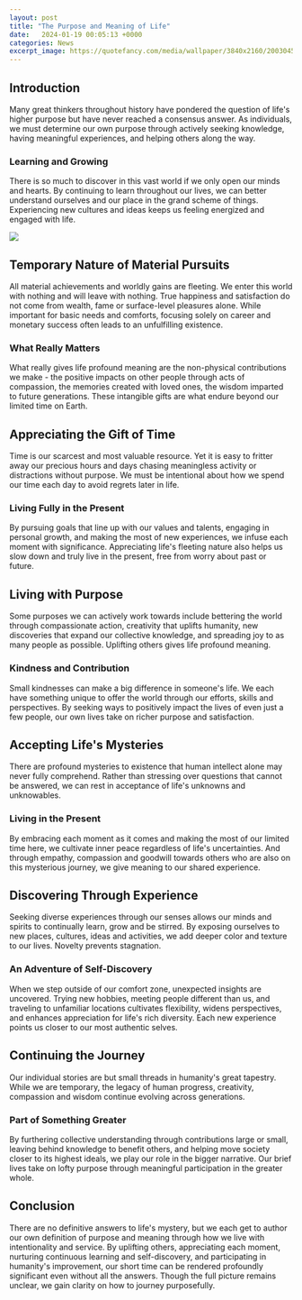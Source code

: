 ```yaml
---
layout: post
title: "The Purpose and Meaning of Life"
date:   2024-01-19 00:05:13 +0000
categories: News
excerpt_image: https://quotefancy.com/media/wallpaper/3840x2160/2003045-Pablo-Picasso-Quote-The-meaning-of-life-is-to-find-your-gift-The.jpg
---
```

## Introduction
Many great thinkers throughout history have pondered the question of life's higher purpose but have never reached a consensus answer. As individuals, we must determine our own purpose through actively seeking knowledge, having meaningful experiences, and helping others along the way.

### Learning and Growing
There is so much to discover in this vast world if we only open our minds and hearts. By continuing to learn throughout our lives, we can better understand ourselves and our place in the grand scheme of things. Experiencing new cultures and ideas keeps us feeling energized and engaged with life.


![](https://quotefancy.com/media/wallpaper/3840x2160/2003045-Pablo-Picasso-Quote-The-meaning-of-life-is-to-find-your-gift-The.jpg)
## Temporary Nature of Material Pursuits  
All material achievements and worldly gains are fleeting. We enter this world with nothing and will leave with nothing. True happiness and satisfaction do not come from wealth, fame or surface-level pleasures alone. While important for basic needs and comforts, focusing solely on career and monetary success often leads to an unfulfilling existence.

### What Really Matters
What really gives life profound meaning are the non-physical contributions we make - the positive impacts on other people through acts of compassion, the memories created with loved ones, the wisdom imparted to future generations. These intangible gifts are what endure beyond our limited time on Earth.

## Appreciating the Gift of Time
Time is our scarcest and most valuable resource. Yet it is easy to fritter away our precious hours and days chasing meaningless activity or distractions without purpose. We must be intentional about how we spend our time each day to avoid regrets later in life. 

### Living Fully in the Present  
By pursuing goals that line up with our values and talents, engaging in personal growth, and making the most of new experiences, we infuse each moment with significance. Appreciating life's fleeting nature also helps us slow down and truly live in the present, free from worry about past or future.

## Living with Purpose
Some purposes we can actively work towards include bettering the world through compassionate action, creativity that uplifts humanity, new discoveries that expand our collective knowledge, and spreading joy to as many people as possible. Uplifting others gives life profound meaning.

### Kindness and Contribution
Small kindnesses can make a big difference in someone's life. We each have something unique to offer the world through our efforts, skills and perspectives. By seeking ways to positively impact the lives of even just a few people, our own lives take on richer purpose and satisfaction.

## Accepting Life's Mysteries  
There are profound mysteries to existence that human intellect alone may never fully comprehend. Rather than stressing over questions that cannot be answered, we can rest in acceptance of life's unknowns and unknowables. 

### Living in the Present
By embracing each moment as it comes and making the most of our limited time here, we cultivate inner peace regardless of life's uncertainties. And through empathy, compassion and goodwill towards others who are also on this mysterious journey, we give meaning to our shared experience.

## Discovering Through Experience
Seeking diverse experiences through our senses allows our minds and spirits to continually learn, grow and be stirred. By exposing ourselves to new places, cultures, ideas and activities, we add deeper color and texture to our lives. Novelty prevents stagnation.

### An Adventure of Self-Discovery
When we step outside of our comfort zone, unexpected insights are uncovered. Trying new hobbies, meeting people different than us, and traveling to unfamiliar locations cultivates flexibility, widens perspectives, and enhances appreciation for life's rich diversity. Each new experience points us closer to our most authentic selves.

## Continuing the Journey  
Our individual stories are but small threads in humanity's great tapestry. While we are temporary, the legacy of human progress, creativity, compassion and wisdom continue evolving across generations.

### Part of Something Greater
By furthering collective understanding through contributions large or small, leaving behind knowledge to benefit others, and helping move society closer to its highest ideals, we play our role in the bigger narrative. Our brief lives take on lofty purpose through meaningful participation in the greater whole.

## Conclusion
There are no definitive answers to life's mystery, but we each get to author our own definition of purpose and meaning through how we live with intentionality and service. By uplifting others, appreciating each moment, nurturing continuous learning and self-discovery, and participating in humanity's improvement, our short time can be rendered profoundly significant even without all the answers. Though the full picture remains unclear, we gain clarity on how to journey purposefully.